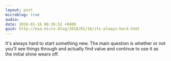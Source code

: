 ```yaml
---
layout: post
microblog: true
audio: 
date: 2018-01-16 06:26:52 +0400
guid: http://kaa.micro.blog/2018/01/16/its-always-hard.html
---
```

It's always hard to start something new. The main question is whether or not you'll see things through and actually find value and continue to use it as the initial shine wears off. 
